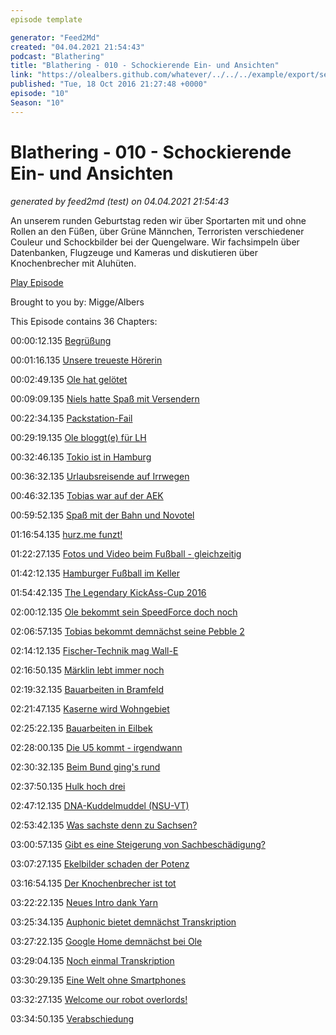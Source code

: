 ```yaml
---
episode template

generator: "Feed2Md"
created: "04.04.2021 21:54:43"
podcast: "Blathering"
title: "Blathering - 010 - Schockierende Ein- und Ansichten"
link: "https://olealbers.github.com/whatever/../../../example/export/seasons/1/2016/10/Blathering - 010 - Schockierende Ein- und Ansichten.md"
published: "Tue, 18 Oct 2016 21:27:48 +0000"
episode: "10"
Season: "10"
---
```


# Blathering - 010 - Schockierende Ein- und Ansichten
_generated by feed2md (test) on 04.04.2021 21:54:43_

An unserem runden Geburtstag reden wir über Sportarten mit und ohne Rollen an den Füßen, über Grüne Männchen, Terroristen verschiedener Couleur und Schockbilder bei der Quengelware. Wir fachsimpeln über Datenbanken, Flugzeuge und Kameras und diskutieren über Knochenbrecher mit Aluhüten.

[Play Episode](https://www.blathering.de/podlove/file/9/s/feed/c/mp3/blathering_010.mp3)

Brought to you by: Migge/Albers

This Episode contains 36 Chapters:


00:00:12.135 [Begrüßung]()

00:01:16.135 [Unsere treueste Hörerin](https://plus.google.com/u/1/105371982781732031773/posts/A35Jb7mhbEA)

00:02:49.135 [Ole hat gelötet](https://sendegate.de/t/bastelecke-das-hmc660-mit-48v-betreiben-fur-1/3274)

00:09:09.135 [Niels hatte Spaß mit Versendern](http://re-talk.de/re007/)

00:22:34.135 [Packstation-Fail](http://91.239.200.195/beschwerde/119515-dhl-bonn-packstation-einlieferungsbeleg-sendungsnummer-winzig)

00:29:19.135 [Ole bloggt(e) für LH](https://blog.be-lufthansa.com/)

00:32:46.135 [Tokio ist in Hamburg](http://www.abendblatt.de/hamburg/article208426759/Am-Sonntag-landet-der-A380-am-Flughafen-Hamburg.html)

00:36:32.135 [Urlaubsreisende auf Irrwegen](https://www.hamburg-airport.de/de/6438.php)

00:46:32.135 [Tobias war auf der AEK](http://donkarl.com/AEK/)

00:59:52.135 [Spaß mit der Bahn und Novotel](http://www.accorhotels.com/de/leclub/index-no-connect.shtml)

01:16:54.135 [hurz.me funzt!](http://hurz.me/)

01:22:27.135 [Fotos und Video beim Fußball - gleichzeitig](https://www.youtube.com/watch?v=NRmjYOcAhbU)

01:42:12.135 [Hamburger Fußball im Keller](http://www.sportschau.de/fussball/bundesliga/borussia-moenchengladbach-hamburger-sv-100.html)

01:54:42.135 [The Legendary KickAss-Cup 2016](http://harborgirls.de/category/events/kickass-cup/)

02:00:12.135 [Ole bekommt sein SpeedForce doch noch](https://www.indiegogo.com/projects/speedforce-the-world-s-smartest-cycling-computer-fitness-health#/)

02:06:57.135 [Tobias bekommt demnächst seine Pebble 2](https://www.kickstarter.com/projects/597507018/pebble-2-time-2-and-core-an-entirely-new-3g-ultra)

02:14:12.135 [Fischer-Technik mag Wall-E](https://www.youtube.com/watch?v=3eeXfv5XhuY)

02:16:50.135 [Märklin lebt immer noch](http://www.maerklinwelt.de/maerklin%20lebt!.htm)

02:19:32.135 [Bauarbeiten in Bramfeld](http://www.cds-wohnbau.de/Presse_-_Detailansicht/items/cds-veraeussert-neubauprojekt-neues-zentrum-am-bramfelder-dorfplatz-543.html)

02:21:47.135 [Kaserne wird Wohngebiet](http://www.iba-hamburg.de/iba-hamburg-gmbh/projekte/vogelkamp-neugraben.html)

02:25:22.135 [Bauarbeiten in Eilbek](http://www.hamburg.de/hamburg-nord/planen-bauen-wohnen/85094/uhlenhorst/)

02:28:00.135 [Die U5 kommt - irgendwann](http://dialog.hochbahn.de/tag/u5/)

02:30:32.135 [Beim Bund ging's rund](https://de.wikipedia.org/wiki/Vergatterung)

02:37:50.135 [Hulk hoch drei](http://i.imgur.com/BneJn.jpg)

02:47:12.135 [DNA-Kuddelmuddel (NSU-VT)](http://www.sueddeutsche.de/bayern/peggy-und-nsu-fatale-irrtuemer-eines-ermittlers-1.3205742)

02:53:42.135 [Was sachste denn zu Sachsen?](http://community.beck.de/2015/04/08/suizidprophylaxe-oder-folter-zum-fall-middelhoff?page=1)

03:00:57.135 [Gibt es eine Steigerung von Sachbeschädigung?](http://community.beck.de/2016/10/07/ist-es-strafbare-sachbeschaedigung-ein-graffiti-zu-ueberspruehen)

03:07:27.135 [Ekelbilder schaden der Potenz](https://www.ihr-uns-auch.de/wp-content/uploads/2016/05/1-14_web.jpg)

03:16:54.135 [Der Knochenbrecher ist tot](https://de.wikipedia.org/wiki/Tamme_Hanken)

03:22:22.135 [Neues Intro dank Yarn](http://getyarn.io/yarn-popular)

03:25:34.135 [Auphonic bietet demnächst Transkription](https://www.youtube.com/watch?v=yEvooHzLINA)

03:27:22.135 [Google Home demnächst bei Ole](https://madeby.google.com/home/)

03:29:04.135 [Noch einmal Transkription](https://cloud.google.com/speech/)

03:30:29.135 [Eine Welt ohne Smartphones](https://de.wikipedia.org/wiki/Pulp_Fiction)

03:32:27.135 [Welcome our robot overlords!]()

03:34:50.135 [Verabschiedung]()


